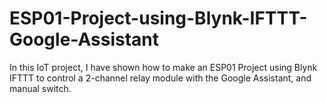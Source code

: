 # ESP01-Project-using-Blynk-IFTTT-Google-Assistant
In this IoT project, I have shown how to make an ESP01 Project using Blynk IFTTT to control a 2-channel relay module with the Google Assistant, and manual switch.
